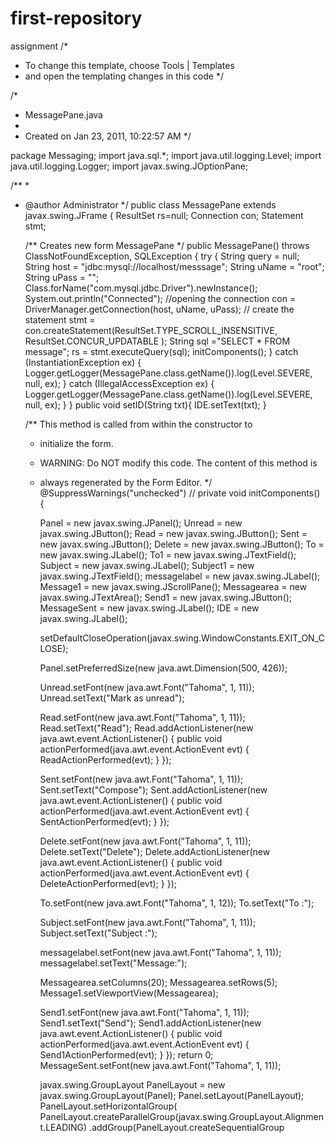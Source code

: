 # first-repository
assignment
/*
 * To change this template, choose Tools | Templates
 * and open the templating changes in this code
 */

/*
 * MessagePane.java
 *
 * Created on Jan 23, 2011, 10:22:57 AM
 */

package Messaging;
import java.sql.*;
import java.util.logging.Level;
import java.util.logging.Logger;
import javax.swing.JOptionPane;

/**
 *
 * @author Administrator
 */
public class MessagePane extends javax.swing.JFrame {
    ResultSet rs=null;
    Connection con;
    Statement stmt;




    /** Creates new form MessagePane */
    public MessagePane() throws ClassNotFoundException, SQLException {
        try {
            String query = null;
            String host = "jdbc:mysql://localhost/messsage";
            String uName = "root";
            String uPass = "";
            Class.forName("com.mysql.jdbc.Driver").newInstance();
            System.out.println("Connected");
            //opening the connection
            con = DriverManager.getConnection(host, uName, uPass);
            // create the statement
            stmt = con.createStatement(ResultSet.TYPE_SCROLL_INSENSITIVE, ResultSet.CONCUR_UPDATABLE );
    String sql ="SELECT * FROM message";
    rs = stmt.executeQuery(sql);
            initComponents();
        } catch (InstantiationException ex) {
            Logger.getLogger(MessagePane.class.getName()).log(Level.SEVERE, null, ex);
        } catch (IllegalAccessException ex) {
            Logger.getLogger(MessagePane.class.getName()).log(Level.SEVERE, null, ex);
        }
    }
    public void setID(String txt){
        IDE.setText(txt);
    }

    /** This method is called from within the constructor to
     * initialize the form.
     * WARNING: Do NOT modify this code. The content of this method is
     * always regenerated by the Form Editor.
     */
    @SuppressWarnings("unchecked")
    // <editor-fold defaultstate="collapsed" desc="Generated Code">
    private void initComponents() {

        Panel = new javax.swing.JPanel();
        Unread = new javax.swing.JButton();
        Read = new javax.swing.JButton();
        Sent = new javax.swing.JButton();
        Delete = new javax.swing.JButton();
        To = new javax.swing.JLabel();
        To1 = new javax.swing.JTextField();
        Subject = new javax.swing.JLabel();
        Subject1 = new javax.swing.JTextField();
        messagelabel = new javax.swing.JLabel();
        Message1 = new javax.swing.JScrollPane();
        Messagearea = new javax.swing.JTextArea();
        Send1 = new javax.swing.JButton();
        MessageSent = new javax.swing.JLabel();
        IDE = new javax.swing.JLabel();

        setDefaultCloseOperation(javax.swing.WindowConstants.EXIT_ON_CLOSE);

        Panel.setPreferredSize(new java.awt.Dimension(500, 426));

        Unread.setFont(new java.awt.Font("Tahoma", 1, 11));
        Unread.setText("Mark as unread");

        Read.setFont(new java.awt.Font("Tahoma", 1, 11));
        Read.setText("Read");
        Read.addActionListener(new java.awt.event.ActionListener() {
            public void actionPerformed(java.awt.event.ActionEvent evt) {
                ReadActionPerformed(evt);
            }
        });

        Sent.setFont(new java.awt.Font("Tahoma", 1, 11));
        Sent.setText("Compose");
        Sent.addActionListener(new java.awt.event.ActionListener() {
            public void actionPerformed(java.awt.event.ActionEvent evt) {
                SentActionPerformed(evt);
            }
        });

        Delete.setFont(new java.awt.Font("Tahoma", 1, 11));
        Delete.setText("Delete");
        Delete.addActionListener(new java.awt.event.ActionListener() {
            public void actionPerformed(java.awt.event.ActionEvent evt) {
                DeleteActionPerformed(evt);
            }
        });

        To.setFont(new java.awt.Font("Tahoma", 1, 12));
        To.setText("To :");

        Subject.setFont(new java.awt.Font("Tahoma", 1, 11));
        Subject.setText("Subject :");

        messagelabel.setFont(new java.awt.Font("Tahoma", 1, 11));
        messagelabel.setText("Message:");

        Messagearea.setColumns(20);
        Messagearea.setRows(5);
        Message1.setViewportView(Messagearea);

        Send1.setFont(new java.awt.Font("Tahoma", 1, 11));
        Send1.setText("Send");
        Send1.addActionListener(new java.awt.event.ActionListener() {
            public void actionPerformed(java.awt.event.ActionEvent evt) {
                Send1ActionPerformed(evt);
            }
        });
return 0;
        MessageSent.setFont(new java.awt.Font("Tahoma", 1, 11));

        javax.swing.GroupLayout PanelLayout = new javax.swing.GroupLayout(Panel);
        Panel.setLayout(PanelLayout);
        PanelLayout.setHorizontalGroup(
            PanelLayout.createParallelGroup(javax.swing.GroupLayout.Alignment.LEADING)
            .addGroup(PanelLayout.createSequentialGroup
